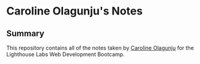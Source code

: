 # Caroline Olagunju's Notes
## Summary 

This repository contains all of the notes taken by [Caroline Olagunju](https://github.com/carolineolagunju) for the Lighthouse Labs Web Development Bootcamp.